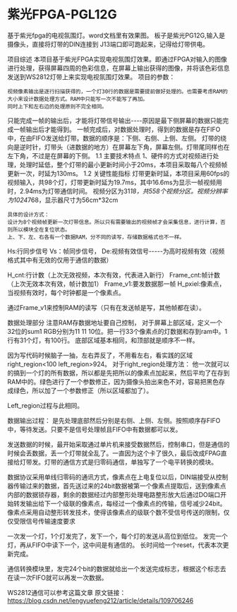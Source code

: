 # 紫光FPGA-PGL12G 
基于紫光fpga的电视氛围灯。word文档里有效果图。
板子是紫光PG12G,输入是摄像头，直接将灯带的DIN连接到 J13端口即可跑起来，记得给灯带供电。

项目综述
本项目基于紫光FPGA实现电视氛围灯效果。即通过FPGA对输入的图像进行处理，获得屏幕四周的色彩信息，在屏幕上输出获得的图像，并将该色彩信息发送到WS2812灯带上来实现电视氛围灯效果。
项目的参数：
 
	
	视频像素输出是逐行扫描获得的，一个灯30行的数据是需要提前做好处理的。也需要考虑RAM的大小来设计数据处理方式。RAM中只能写一次不能写了再加。
	同时上下和左右边的处理原则不完全相同。
只能完成一帧的输出后，才能将灯带信号输出----原因是最下侧屏幕的数据只能完成一帧输出后才能得到。
一帧完成后，对数据处理时，得到的数据是存在FIFO中，在由FIFO发送给灯带。数据的顺序是：下侧、右侧、上侧、左侧。
灯带的绕向是逆时针，灯带头（进数据的地方）在屏幕左下角，屏幕左侧。灯带尾同样也在左下角，不过是在屏幕的下侧。
1.1	主要技术特点
1、硬件的方式对视频进行处理，处理时延低，整个灯带的最小更新时间小于20ms，本项目采取每八个视频帧更新一次，时延为130ms。
1.2	关键性能指标
灯带更新时延，本项目采用60fps的视频输入，共98个灯，灯带更新时延为19.7ms，其中16.6ms为显示一帧视频用时，2.94ms为灯带通信时间。
视频分区为31*18，共558个视频分区。视频分辨率为1024*768，显示器尺寸为56cm*32cm

	具体的设计方式：
	设计为8个视频帧更新一次灯带信息。所以只有需要输出的视频帧才会采集信息，进行计算，否则所以模块全在复位状态。
	上、下、左、右各有一个数据RAM，分不同的读写，存储数据格式也不一样。

 
Hs:行同步信号
Vs：帧同步信号，
De:视频有效信号-----为高时视频有效（视频格式其中有无效的仅用于通信的数据）
 
H_cnt:行计数（上次无效视频，本次有效，代表进入新行）
Frame_cnt:帧计数（上次无效本次有效，帧计数加1）
Frame_v1:要发数据那一帧
H_pxiel:像素点，当视频有效时，每个时钟都是一个像素点。
 
通过Frame_v1来控制RAM的读写（只有在发送帧是写，其他帧都在读）。
 

数据处理部分
	注意RAM存数据地址要自己控制，
	对于屏幕上部区域，定义一个32位的sum1 RGB分别为11 11 10位。把一行33个像素点的灯数据和存到ram中。1行有31个灯，有100行。
底部区域基本相同，和顶部就是顺序不一样。

因为写代码时候脑子一抽，左右弄反了，不用看左右，看实践的区域right_region<100  left_region>924。
对于right_region处理方法：
他一次就可以的搞到一个灯的所有数据，所以都是先把所以的像素点加起来，然后平均了在存到RAM中的。绿色进行了一个参数修正，因为摄像头拍出来色不对，容易把黑色存成绿色，所以加了一个参数修正（所以区域都加了）。
 
Left_region过程与此相同。

数据输出过程：
是先处理底部然后分别是右侧、上侧、左侧。按照顺序存FIFO中，等待发送。只要不是信号处理帧且FIFO中有数据都可以发。

发送数据的时候，最开始采取通过单片机来接受数据然后，控制串口，但是通信的时候会丢数据，丢一个灯带就全乱了。一直因为这个卡了很久，最后改成FPAG直接给灯带发。灯带的通信方式是归零码通信，单独写了一个电平转换的模块。 

数据协议采用单线归零码的通讯方式，像素点在上电复位以后，DIN端接受从控制器传输过来的数据，首先送过来的24bit数据被第一个像素点提取后，送到像素点内部的数据锁存器，剩余的数据经过内部整形处理电路整形放大后通过DO端口开始转发输出给下一个级联的像素点，每经过一个像素点的传输，信号减少24bit。像素点采用自动整形转发技术，使得该像素点的级联个数不受信号传送的限制，仅仅受限信号传输速度要求


 
一次发一个灯，1个灯发完了，发下一个，每个灯的发送从高位到低位。
发完一个灯，再从FIFO中读下一个，这中间是有通信的。
长时间给一个reset，代表本次更新完成。

通信转换模块里，发完24个bit的数据就给出一个发送完成标志，根据这个标志去在读一次FIFO就可以再发一次数据。

WS2812通信可以参考这篇文章
原文链接：https://blog.csdn.net/lengyuefeng212/article/details/109706246















